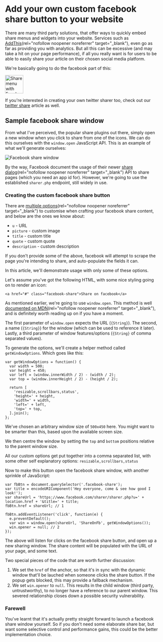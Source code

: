 # Add your own custom facebook share button to your website

There are many third party solutions, that offer ways to quickly embed share menus and widgets
into your website. Services such as [AddThis](http://www.addthis.com)(rel="nofollow noopener noreferrer" target="_blank"), 
even go as far as providing you with analytics. But all this can be excessive (and may take a hit
on your page performance), if all you really want is for users to be able to easily share your article on their
chosen social media platform.

We're basically going to do the facebook part of this:

<img src="/assets/images/posts/facebook-share-button/facebook-share-button.png" alt="Share menu with Facebook button" width="60" class="img-thumbnail">

If you're interested in creating your own twitter sharer too, check out our
[twitter share](/add-custom-twitter-share-button-to-website) article as well.

## Sample facebook share window

From what I've perceived, the popular share plugins out there, simply open a new window when you click to share from one of the icons. We
can do this ourselves with the `window.open` JavaScript API. This is an example of what we'll generate ourselves:

<img src="/assets/images/posts/facebook-share-button/facebook-share-window.png" alt="Facebook share window" class="img-thumbnail">

By the way, Facebook document the usage of their newer
[share dialog](https://developers.facebook.com/docs/sharing/reference/share-dialog#redirect)(rel="nofollow noopener noreferrer" target="_blank")
API to share pages (which you need an app id for). However, we're going to use the established `sharer.php` endpoint,
still widely in use.

### Creating the custom facebook share button

There are [multiple options](http://stackoverflow.com/questions/20956229/has-facebook-sharer-php-changed-to-no-longer-accept-detailed-parameters#answer-40319441)(rel="nofollow noopener noreferrer" target="_blank")
to customise when crafting your facebook share content, and below are the ones we know about:

- `u` - URL
- `picture` - custom image
- `title` - custom title
- `quote` - custom quote
- `description` - custom description

If you don't provide some of the above, facebook will attempt to scrape the page you're intending to share,
and auto-populate the fields it can.

In this article, we'll demonstrate usage with only some of these options.

Let's assume you've got the following HTML, with some nice styling going on to render an icon:

```
<a href="#" class="facebook-share">Share on facebook</a>
```

As mentioned earlier, we're going to use `window.open`. This method is well
[documented on MDN](https://developer.mozilla.org/en-US/docs/Web/API/Window/open)(rel="nofollow noopener noreferrer" target="_blank"),
and is definitely worth reading up on if you have a moment.

The first parameter of `window.open` expects the URL (`{String}`). The second, a name (`{String}`) for the window
(which can be used to reference it later). Lastly, a third parameter of window features/options (`{String}` of
comma separated values).

To generate the options, we'll create a helper method called `getWindowOptions`. Which goes like this:

```
var getWindowOptions = function() {
  var width = 500;
  var height = 450;
  var left = (window.innerWidth / 2) - (width / 2);
  var top = (window.innerHeight / 2) - (height / 2);

  return [
    'resizable,scrollbars,status',
    'height=' + height,
    'width=' + width,
    'left=' + left,
    'top=' + top,
  ].join();
};
```

We've chosen an arbitrary window size of `500x450` here. You might want to be smarter than this, based upon the
available screen size. 

We then centre the window by setting the `top` and `bottom` positions relative to the parent window size.

All our custom options get put together into a comma separated list, with some other self explanatory options:
`resizable,scrollbars,status`

Now to make this button open the facebook share window, with another sprinkle of JavaScript:

```
var fbBtn = document.querySelector('.facebook-share');
var title = encodeURIComponent('Hey everyone, come & see how good I look!');
var shareUrl = 'https://www.facebook.com/sharer/sharer.php?u=' + location.href + '&title=' + title;
fbBtn.href = shareUrl; // 1

fbBtn.addEventListener('click', function(e) {
  e.preventDefault();
  var win = window.open(shareUrl, 'ShareOnFb', getWindowOptions());
  win.opener = null; // 2
});
```

The above will listen for clicks on the facebook share button, and open up a new sharing window. The share content will
be populated with the URL of your page, and some text.

Two special pieces of the code that are worth further discussion:

1. We set the `href` of the anchor, so that it's in sync with the dynamic window that'll be lauched when
someone clicks the share button. If the popup gets blocked, this may provide a fallback mechanism.
2. We set `win.opener` to `null`. This results in the child window (third party, untrustworthy),
to no longer have a reference to our parent window. This severed relationship closes down a possible security
vulnerability. 

### Farewell

You've learnt that it's actually pretty straight forward to launch a facebook share window yourself. So if you don't
need some elaborate share bar, but want some selective control and performance gains, this
could be the better implementation choice.
